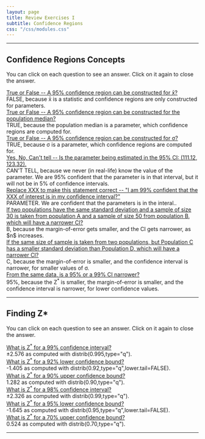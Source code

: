 ```yaml
---
layout: page
title: Review Exercises I
subtitle: Confidence Regions
css: "/css/modules.css"
---
```


----

## Confidence Regions Concepts

You can click on each question to see an answer. Click on it again to close the answer.

<div class="panel-group">

<div class="panel panel-default">
<div class="panel-heading">
<div class="panel-title">
<a data-toggle="collapse" href="#CRConcept1">True or False -- A 95% confidence region can be constructed for x&#772;?</a>
</div>
</div>
<div id="CRConcept1" class="panel-collapse collapse">
<div class="panel-body">FALSE, because x&#772; is a statistic and confidence regions are only constructed for parameters.</div>
</div>
</div>

<div class="panel panel-default">
<div class="panel-heading">
<div class="panel-title">
<a data-toggle="collapse" href="#CRConcept2">True or False -- A 95% confidence region can be constructed for the population median?</a>
</div>
</div>
<div id="CRConcept2" class="panel-collapse collapse">
<div class="panel-body">TRUE, because the population median is a parameter, which confidence regions are computed for.</div>
</div>
</div>

<div class="panel panel-default">
<div class="panel-heading">
<div class="panel-title">
<a data-toggle="collapse" href="#CRConcept3">True or False -- A 95% confidence region can be constructed for &sigma;?</a>
</div>
</div>
<div id="CRConcept3" class="panel-collapse collapse">
<div class="panel-body">TRUE, because &sigma; is a parameter, which confidence regions are computed for.</div>
</div>
</div>

<div class="panel panel-default">
<div class="panel-heading">
<div class="panel-title">
<a data-toggle="collapse" href="#CRConcept4">Yes, No, Can't tell -- Is the parameter being estimated in the 95% CI: (111.12, 123.32).</a>
</div>
</div>
<div id="CRConcept4" class="panel-collapse collapse">
<div class="panel-body">CAN'T TELL, because we never (in real-life) know the value of the parameter. We are 95% confident that the parameter is in that interval, but it will not be in 5% of confidence intervals.</div>
</div>
</div>

<div class="panel panel-default">
<div class="panel-heading">
<div class="panel-title">
<a data-toggle="collapse" href="#CRConcept5">Replace XXX to make this statement correct -- "I am 99% confident that the XXX of interest is in my confidence interval?"</a>
</div>
</div>
<div id="CRConcept5" class="panel-collapse collapse">
<div class="panel-body">PARAMETER. We are confident that the parameters is in the interal..</div>
</div>
</div>

<div class="panel panel-default">
<div class="panel-heading">
<div class="panel-title">
<a data-toggle="collapse" href="#CRConcept6">If two populations have the same standard deviation and a sample of size 30 is taken from population A and a sample of size 50 from population B, which will have a narrower CI?</a>
</div>
</div>
<div id="CRConcept6" class="panel-collapse collapse">
<div class="panel-body">B, because the margin-of-error gets smaller, and the CI gets narrower, as $n$ increases.</div>
</div>
</div>

<div class="panel panel-default">
<div class="panel-heading">
<div class="panel-title">
<a data-toggle="collapse" href="#CRConcept7">If the same size of sample is taken from two populations, but Population C has a smaller standard deviation than Population D, which will have a narrower CI?</a>
</div>
</div>
<div id="CRConcept7" class="panel-collapse collapse">
<div class="panel-body">C, because the margin-of-error is smaller, and the confidence interval is narrower, for smaller values of &sigma;.</div>
</div>
</div>

<div class="panel panel-default">
<div class="panel-heading">
<div class="panel-title">
<a data-toggle="collapse" href="#CRConcept8">From the same data, is a 95% or a 99% CI narrower?</a>
</div>
</div>
<div id="CRConcept8" class="panel-collapse collapse">
<div class="panel-body">95%, because the Z<sup>*</sup> is smaller, the margin-of-error is smaller, and the confidence interval is narrower, for lower confidence values.</div>
</div>
</div>

</div>

----

## Finding Z*

You can click on each question to see an answer. Click on it again to close the answer.

<div class="panel-group">

<div class="panel panel-default">
<div class="panel-heading">
<div class="panel-title">
<a data-toggle="collapse" href="#Zstar1">What is Z<sup>*</sup> for a 99% confidence interval?</a>
</div>
</div>
<div id="Zstar1" class="panel-collapse collapse">
<div class="panel-body">&plusmn;2.576 as computed with distrib(0.995,type="q").</div>
</div>
</div>

<div class="panel panel-default">
<div class="panel-heading">
<div class="panel-title">
<a data-toggle="collapse" href="#Zstar2">What is Z<sup>*</sup> for a 92% lower confidence bound?</a>
</div>
</div>
<div id="Zstar2" class="panel-collapse collapse">
<div class="panel-body">-1.405 as computed with distrib(0.92,type="q",lower.tail=FALSE).</div>
</div>
</div>

<div class="panel panel-default">
<div class="panel-heading">
<div class="panel-title">
<a data-toggle="collapse" href="#Zstar3">What is Z<sup>*</sup> for a 90% upper confidence bound?</a>
</div>
</div>
<div id="Zstar3" class="panel-collapse collapse">
<div class="panel-body">1.282 as computed with distrib(0.90,type="q").</div>
</div>
</div>

<div class="panel panel-default">
<div class="panel-heading">
<div class="panel-title">
<a data-toggle="collapse" href="#Zstar4">What is Z<sup>*</sup> for a 98% confidence interval?</a>
</div>
</div>
<div id="Zstar4" class="panel-collapse collapse">
<div class="panel-body">&plusmn;2.326 as computed with distrib(0.99,type="q").</div>
</div>
</div>

<div class="panel panel-default">
<div class="panel-heading">
<div class="panel-title">
<a data-toggle="collapse" href="#Zstar5">What is Z<sup>*</sup> for a 95% lower confidence bound?</a>
</div>
</div>
<div id="Zstar5" class="panel-collapse collapse">
<div class="panel-body">-1.645 as computed with distrib(0.95,type="q",lower.tail=FALSE).</div>
</div>
</div>

<div class="panel panel-default">
<div class="panel-heading">
<div class="panel-title">
<a data-toggle="collapse" href="#Zstar6">What is Z<sup>*</sup> for a 70% upper confidence bound?</a>
</div>
</div>
<div id="Zstar6" class="panel-collapse collapse">
<div class="panel-body">0.524 as computed with distrib(0.70,type="q").</div>
</div>
</div>

</div>

----

